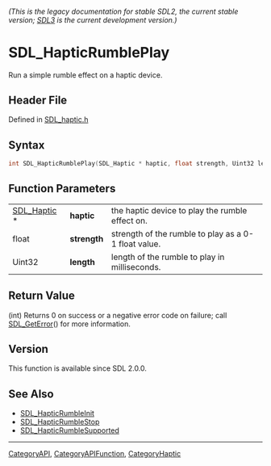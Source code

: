 ###### (This is the legacy documentation for stable SDL2, the current stable version; [SDL3](https://wiki.libsdl.org/SDL3/) is the current development version.)
# SDL_HapticRumblePlay

Run a simple rumble effect on a haptic device.

## Header File

Defined in [SDL_haptic.h](https://github.com/libsdl-org/SDL/blob/SDL2/include/SDL_haptic.h)

## Syntax

```c
int SDL_HapticRumblePlay(SDL_Haptic * haptic, float strength, Uint32 length );
```

## Function Parameters

|                            |              |                                                      |
| -------------------------- | ------------ | ---------------------------------------------------- |
| [SDL_Haptic](SDL_Haptic) * | **haptic**   | the haptic device to play the rumble effect on.      |
| float                      | **strength** | strength of the rumble to play as a 0-1 float value. |
| Uint32                     | **length**   | length of the rumble to play in milliseconds.        |

## Return Value

(int) Returns 0 on success or a negative error code on failure; call
[SDL_GetError](SDL_GetError)() for more information.

## Version

This function is available since SDL 2.0.0.

## See Also

- [SDL_HapticRumbleInit](SDL_HapticRumbleInit)
- [SDL_HapticRumbleStop](SDL_HapticRumbleStop)
- [SDL_HapticRumbleSupported](SDL_HapticRumbleSupported)

----
[CategoryAPI](CategoryAPI), [CategoryAPIFunction](CategoryAPIFunction), [CategoryHaptic](CategoryHaptic)

